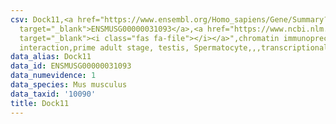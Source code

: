 ```yaml
---
csv: Dock11,<a href="https://www.ensembl.org/Homo_sapiens/Gene/Summary?db=core;g=ENSMUSG00000031093"
  target="_blank">ENSMUSG00000031093</a>,<a href="https://www.ncbi.nlm.nih.gov/pubmed/25450459"
  target="_blank"><i class="fas fa-file"></i></a>",chromatin immunoprecipitation assay,direct
  interaction,prime adult stage, testis, Spermatocyte,,,transcriptional regulation,
data_alias: Dock11
data_id: ENSMUSG00000031093
data_numevidence: 1
data_species: Mus musculus
data_taxid: '10090'
title: Dock11
---
```

